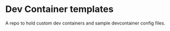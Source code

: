 # Dev Container templates
A repo to hold custom dev containers and sample devcontainer config files. 
